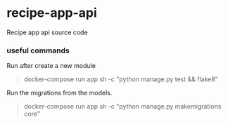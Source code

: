 # recipe-app-api
Recipe app api source code

### useful commands

Run after create a new module
> docker-compose run app sh -c "python manage.py test && flake8"

Run the migrations from the models.
> docker-compose run app sh -c "python manage.py makemigrations core"

